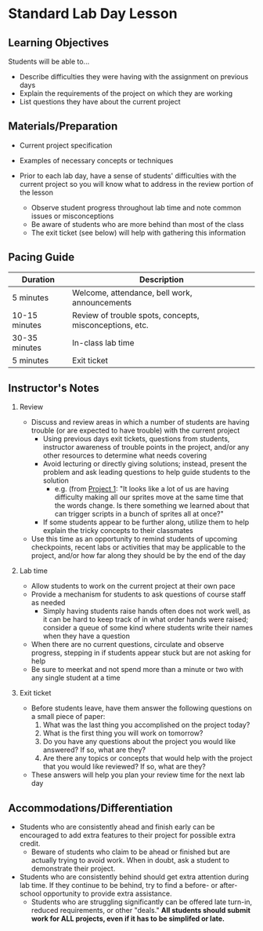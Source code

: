 # Standard Lab Day Lesson

## Learning Objectives

Students will be able to...

-   Describe difficulties they were having with the assignment on previous days
-   Explain the requirements of the project on which they are working
-   List questions they have about the current project

## Materials/Preparation

-   Current project specification
-   Examples of necessary concepts or techniques

-   Prior to each lab day, have a sense of students' difficulties with the current project so you will know what to address in the review portion of the lesson
    -   Observe student progress throughout lab time and note common issues or misconceptions
    -   Be aware of students who are more behind than most of the class
    -   The exit ticket (see below) will help with gathering this information

## Pacing Guide

| Duration      | Description                                             |
| ------------- | ------------------------------------------------------- |
| 5 minutes     | Welcome, attendance, bell work, announcements           |
| 10-15 minutes | Review of trouble spots, concepts, misconceptions, etc. |
| 30-35 minutes | In-class lab time                                       |
| 5 minutes     | Exit ticket                                             |

## Instructor's Notes

1.  Review

    -   Discuss and review areas in which a number of students are having trouble (or are expected to have trouble) with the current project
        -   Using previous days exit tickets, questions from students, instructor awareness of trouble points in the project, and/or any other resources to determine what needs covering
        -   Avoid lecturing or directly giving solutions; instead, present the problem and ask leading questions to help guide students to the solution
            -   e.g. (from [Project 1](project_1.md): "It looks like a lot of us are having difficulty making all our sprites move at the same time that the words change.  Is there something we learned about that can trigger scripts in a bunch of sprites all at once?"
        -   If some students appear to be further along, utilize them to help explain the tricky concepts to their classmates
    -   Use this time as an opportunity to remind students of upcoming checkpoints, recent labs or activities that may be applicable to the project, and/or how far along they should be by the end of the day

2.  Lab time

    -   Allow students to work on the current project at their own pace
    -   Provide a mechanism for students to ask questions of course staff as needed
        -   Simply having students raise hands often does not work well, as it can be hard to keep track of in what order hands were raised; consider a queue of some kind where students write their names when they have a question
    -   When there are no current questions, circulate and observe progress, stepping in if students appear stuck but are not asking for help
    -   Be sure to meerkat and not spend more than a minute or two with any single student at a time

3.  Exit ticket
    -   Before students leave, have them answer the following questions on a small piece of paper:
        1.  What was the last thing you accomplished on the project today?
        2.  What is the first thing you will work on tomorrow?
        3.  Do you have any questions about the project you would like answered? If so, what are they?
        4.  Are there any topics or concepts that would help with the project that you would like reviewed? If so, what are they?
    -   These answers will help you plan your review time for the next lab day

## Accommodations/Differentiation

-   Students who are consistently ahead and finish early can be encouraged to add extra features to their project for possible extra credit.
    -   Beware of students who claim to be ahead or finished but are actually trying to avoid work.  When in doubt, ask a student to demonstrate their project.
-   Students who are consistently behind should get extra attention during lab time.  If they continue to be behind, try to find a before- or after-school opportunity to provide extra assistance.
    -   Students who are struggling significantly can be offered late turn-in, reduced requirements, or other "deals."  **All students should submit work for ALL projects, even if it has to be simplifed or late.**
